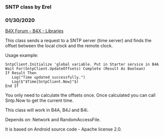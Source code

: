 ###  SNTP class by Erel
### 01/30/2020
[B4X Forum - B4X - Libraries](https://www.b4x.com/android/forum/threads/86088/)

This class sends a request to a SNTP server (time server) and finds the offset between the local clock and the remote clock.  
  
Usage example:  

```B4X
SntpClient.Initialize 'global variable. Put in Starter service in B4A  
Wait For(SntpClient.UpdateOffsets) Complete (Result As Boolean)  
If Result Then  
   Log("Time updated successfully.")  
   Log($"$Time{SntpClient.Now}"$)  
End If
```

  
  
You only need to calculate the offsets once. Once calculated you can call Sntp.Now to get the current time.  
  
This class will work in B4A, B4J and B4i.  
  
Depends on: Network and RandomAccessFile.  
  
It is based on Android source code - Apache license 2.0.